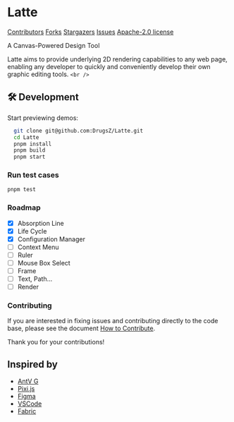 # Latte

<!-- PROJECT SHIELDS -->

[Contributors][contributors-url]
[Forks][forks-url]
[Stargazers][stars-url]
[Issues][issues-url]
[Apache-2.0 license][license-url]

<!-- PROJECT LOGO -->

A Canvas-Powered Design Tool

Latte aims to provide underlying 2D rendering capabilities to any web page, enabling any developer to quickly and conveniently develop their own graphic editing tools.
`<br />`

## 🛠️ Development

Start previewing demos:

```bash
  git clone git@github.com:DrugsZ/Latte.git
  cd Latte
  pnpm install
  pnpm build
  pnpm start
```

### Run test cases

```bash
pnpm test
```

### Roadmap

- [x] Absorption Line
- [x] Life Cycle
- [x] Configuration Manager
- [ ] Context Menu
- [ ] Ruler
- [ ] Mouse Box Select
- [ ] Frame
- [ ] Text, Path...
- [ ] Render

### Contributing

If you are interested in fixing issues and contributing directly to the code base, please see the document [How to Contribute](https://github.com/DrugsZ/Latte/blob/master/CONTRIBUTING.md).

Thank you for your contributions!

## Inspired by

- [AntV G](https://github.com/antvis/G)
- [Pixi.js](https://pixijs.com/)
- [Figma](https://www.figma.com/)
- [VSCode](https://github.com/microsoft/vscode)
- [Fabric](http://fabricjs.com/)

<!-- links -->

[contributors-shield]: https://img.shields.io/github/contributors/DrugsZ/Latte.svg?style=flat-square
[contributors-url]: https://github.com/DrugsZ/Latte/graphs/contributors
[forks-shield]: https://img.shields.io/github/forks/DrugsZ/Latte.svg?style=flat-square
[forks-url]: https://github.com/DrugsZ/Latte/network/members
[stars-shield]: https://img.shields.io/github/stars/DrugsZ/Latte.svg?style=flat-square
[stars-url]: https://github.com/DrugsZ/Latte/stargazers
[issues-shield]: https://img.shields.io/github/issues/DrugsZ/Latte.svg?style=flat-square
[issues-url]: https://github.com/DrugsZ/Latte/issues
[license-shield]: https://img.shields.io/github/license/DrugsZ/Latte.svg?style=flat-square
[license-url]: https://github.com/DrugsZ/Latte/blob/master/LICENSE.txt
